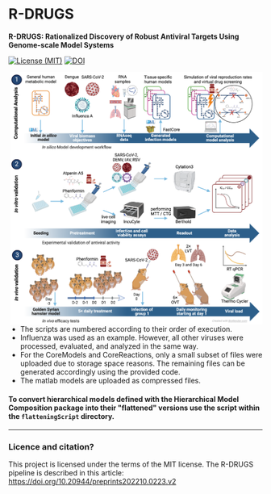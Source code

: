 # R-DRUGS

**R-DRUGS: Rationalized Discovery of Robust Antiviral Targets Using Genome-scale Model Systems**

[![License (MIT)](https://img.shields.io/badge/license-MIT-blue.svg?style=plastic)](http://opensource.org/licenses/MIT)
[![DOI](https://img.shields.io/badge/DOI-10.1093%2Fbioinformatics%2Fbtad437-blue.svg?style=plastic)](https://doi.org/10.20944/preprints202210.0223.v2)

<img align="right" src="R-DRUGS_pipeline.png" alt="drawing" width="500"/>

- The scripts are numbered according to their order of execution. 
- Influenza was used as an example. However, all other viruses were processed, evaluated, and analyzed in the same way. 
- For the CoreModels and CoreReactions, only a small subset of files were uploaded due to storage space reasons. The remaining files can be generated accordingly using the provided code. 
- The matlab models are uploaded as compressed files.

#### To convert hierarchical models defined with the Hierarchical Model Composition package into their "flattened" versions use the script within the `flatteningScript` directory. 
___________________________________________________________________________________________________________

### Licence and citation?
This project is licensed under the terms of the MIT license. 
The R-DRUGS pipeline is described in this article: https://doi.org/10.20944/preprints202210.0223.v2
